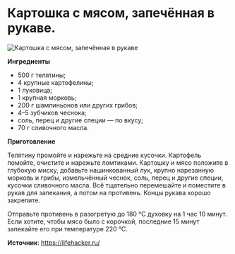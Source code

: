 # Картошка с мясом, запечённая в рукаве.

![Картошка с мясом, запечённая в рукаве](/images/Kulinar/Second/potato-myaso-rukav.jpg 'Картошка с мясом, запечённая в рукаве')

**Ингредиенты**

- 500 г телятины;
- 4 крупные картофелины;
- 1 луковица;
- 1 крупная морковь;
- 200 г шампиньонов или других грибов;
- 4–5 зубчиков чеснока;
- соль, перец и другие специи — по вкусу;
- 70 г сливочного масла.

**Приготовление**

Телятину промойте и нарежьте на средние кусочки. Картофель помойте, очистите и нарежьте ломтиками. Картошку и мясо положите в глубокую миску, добавьте нашинкованный лук, крупно нарезанную морковь и грибы, измельчённый чеснок, соль, перец и другие специи, кусочки сливочного масла. Всё тщательно перемешайте и поместите в рукав для запекания, а потом на противень. Концы рукава хорошо закрепите.

Отправьте противень в разогретую до 180 °С духовку на 1 час 10 минут. Если хотите, чтобы мясо было с корочкой, последние 15 минут запекайте его при температуре 220 °С.

**Источник**: https://lifehacker.ru/

